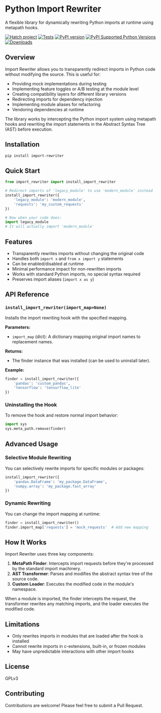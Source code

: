 # Python Import Rewriter

A flexible library for dynamically rewriting Python imports at runtime using metapath hooks.

[![Hatch project](https://img.shields.io/badge/%F0%9F%A5%9A-Hatch-4051b5.svg)](https://github.com/pypa/hatch)
[![Tests](https://github.com/djcopley/import-rewriter/actions/workflows/tests.yml/badge.svg?branch=main)](https://github.com/djcopley/import-rewriter/actions/workflows/tests.yml)
[![PyPI version](https://badge.fury.io/py/import-rewriter.svg)](https://badge.fury.io/py/import-rewriter)
[![PyPI Supported Python Versions](https://img.shields.io/pypi/pyversions/import-rewriter.svg)](https://pypi.python.org/pypi/import-rewriter/)
[![Downloads](https://static.pepy.tech/badge/import-rewriter)](https://pepy.tech/project/import-rewriter)

## Overview

Import Rewriter allows you to transparently redirect imports in Python code without modifying the source. This is useful for:

- Providing mock implementations during testing
- Implementing feature toggles or A/B testing at the module level
- Creating compatibility layers for different library versions
- Redirecting imports for dependency injection
- Implementing module aliases for refactoring
- Vendoring dependencies at runtime

The library works by intercepting the Python import system using metapath hooks and rewriting the import statements in the Abstract Syntax Tree (AST) before execution.

## Installation

```bash
pip install import-rewriter
```

## Quick Start

```python
from import_rewriter import install_import_rewriter

# Redirect imports of 'legacy_module' to use 'modern_module' instead
install_import_rewriter({
    'legacy_module': 'modern_module',
    'requests': 'my_custom_requests'
})

# Now when your code does:
import legacy_module
# It will actually import 'modern_module'
```

## Features

- Transparently rewrites imports without changing the original code
- Handles both `import x` and `from x import y` statements
- Can be enabled/disabled at runtime
- Minimal performance impact for non-rewritten imports
- Works with standard Python imports, no special syntax required
- Preserves import aliases (`import x as y`)

## API Reference

### `install_import_rewriter(import_map=None)`

Installs the import rewriting hook with the specified mapping.

**Parameters:**
- `import_map` (dict): A dictionary mapping original import names to replacement names.

**Returns:**
- The finder instance that was installed (can be used to uninstall later).

**Example:**
```python
finder = install_import_rewriter({
    'pandas': 'custom_pandas',
    'tensorflow': 'tensorflow_lite'
})
```

### Uninstalling the Hook

To remove the hook and restore normal import behavior:

```python
import sys
sys.meta_path.remove(finder)
```

## Advanced Usage

### Selective Module Rewriting

You can selectively rewrite imports for specific modules or packages:

```python
install_import_rewriter({
    'pandas.DataFrame': 'my_package.DataFrame',
    'numpy.array': 'my_package.fast_array'
})
```

### Dynamic Rewriting

You can change the import mapping at runtime:

```python
finder = install_import_rewriter()
finder.import_map['requests'] = 'mock_requests'  # Add new mapping
```

## How It Works

Import Rewriter uses three key components:

1. **MetaPath Finder**: Intercepts import requests before they're processed by the standard import machinery.
2. **AST Transformer**: Parses and modifies the abstract syntax tree of the source code.
3. **Custom Loader**: Executes the modified code in the module's namespace.

When a module is imported, the finder intercepts the request, the transformer rewrites any matching imports, and the loader executes the modified code.

## Limitations

- Only rewrites imports in modules that are loaded after the hook is installed
- Cannot rewrite imports in c-extensions, built-in, or frozen modules
- May have unpredictable interactions with other import hooks

## License

GPLv3

## Contributing

Contributions are welcome! Please feel free to submit a Pull Request.
